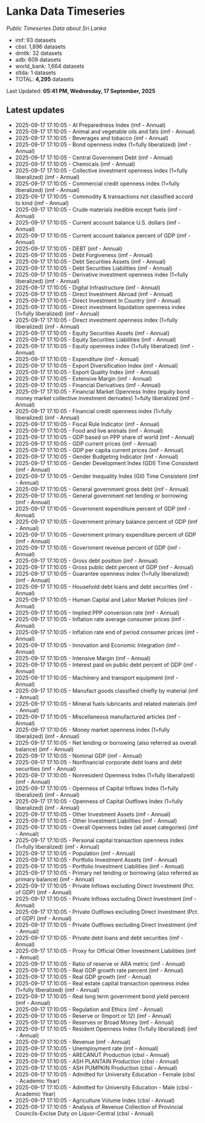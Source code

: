 # Lanka Data Timeseries
*Public Timeseries Data about Sri Lanka*

* imf: 93 datasets
* cbsl: 1,896 datasets
* dmtlk: 32 datasets
* adb: 609 datasets
* world_bank: 1,664 datasets
* sltda: 1 datasets
* TOTAL: **4,295** datasets

Last Updated: **05:41 PM, Wednesday, 17 September, 2025**

## Latest updates

* 2025-09-17 17:10:05 - AI Preparedness Index (imf - Annual)
* 2025-09-17 17:10:05 - Animal and vegetable oils and fats (imf - Annual)
* 2025-09-17 17:10:05 - Beverages and tobacco (imf - Annual)
* 2025-09-17 17:10:05 - Bond openness index (1=fully liberalized) (imf - Annual)
* 2025-09-17 17:10:05 - Central Government Debt (imf - Annual)
* 2025-09-17 17:10:05 - Chemicals (imf - Annual)
* 2025-09-17 17:10:05 - Collective investment openness index (1=fully liberalized) (imf - Annual)
* 2025-09-17 17:10:05 - Commercial credit openness index (1=fully liberalized) (imf - Annual)
* 2025-09-17 17:10:05 - Commodity & transactions not classified accord to kind (imf - Annual)
* 2025-09-17 17:10:05 - Crude materials inedible except fuels (imf - Annual)
* 2025-09-17 17:10:05 - Current account balance U.S. dollars (imf - Annual)
* 2025-09-17 17:10:05 - Current account balance percent of GDP (imf - Annual)
* 2025-09-17 17:10:05 - DEBT (imf - Annual)
* 2025-09-17 17:10:05 - Debt Forgiveness (imf - Annual)
* 2025-09-17 17:10:05 - Debt Securities Assets (imf - Annual)
* 2025-09-17 17:10:05 - Debt Securities Liabilities (imf - Annual)
* 2025-09-17 17:10:05 - Derivative investment openness index (1=fully liberalized) (imf - Annual)
* 2025-09-17 17:10:05 - Digital Infrastructure (imf - Annual)
* 2025-09-17 17:10:05 - Direct Investment Abroad (imf - Annual)
* 2025-09-17 17:10:05 - Direct Investment In Country (imf - Annual)
* 2025-09-17 17:10:05 - Direct investment liquidation openness index (1=fully liberalized) (imf - Annual)
* 2025-09-17 17:10:05 - Direct investment openness index (1=fully liberalized) (imf - Annual)
* 2025-09-17 17:10:05 - Equity Securities Assets (imf - Annual)
* 2025-09-17 17:10:05 - Equity Securities Liabilities (imf - Annual)
* 2025-09-17 17:10:05 - Equity openness index (1=fully liberalized) (imf - Annual)
* 2025-09-17 17:10:05 - Expenditure (imf - Annual)
* 2025-09-17 17:10:05 - Export Diversification Index (imf - Annual)
* 2025-09-17 17:10:05 - Export Quality Index (imf - Annual)
* 2025-09-17 17:10:05 - Extensive Margin (imf - Annual)
* 2025-09-17 17:10:05 - Financial Derivatives (imf - Annual)
* 2025-09-17 17:10:05 - Financial Market Openness Index (equity bond money market collective investment derivates) 1=fully liberalized (imf - Annual)
* 2025-09-17 17:10:05 - Financial credit openness index (1=fully liberalized) (imf - Annual)
* 2025-09-17 17:10:05 - Fiscal Rule Indicator (imf - Annual)
* 2025-09-17 17:10:05 - Food and live animals (imf - Annual)
* 2025-09-17 17:10:05 - GDP based on PPP share of world (imf - Annual)
* 2025-09-17 17:10:05 - GDP current prices (imf - Annual)
* 2025-09-17 17:10:05 - GDP per capita current prices (imf - Annual)
* 2025-09-17 17:10:05 - Gender Budgeting Indicator (imf - Annual)
* 2025-09-17 17:10:05 - Gender Development Index (GDI) Time Consistent (imf - Annual)
* 2025-09-17 17:10:05 - Gender Inequality Index (GII) Time Consistent (imf - Annual)
* 2025-09-17 17:10:05 - General government gross debt (imf - Annual)
* 2025-09-17 17:10:05 - General government net lending or borrowing (imf - Annual)
* 2025-09-17 17:10:05 - Government expenditure percent of GDP (imf - Annual)
* 2025-09-17 17:10:05 - Government primary balance percent of GDP (imf - Annual)
* 2025-09-17 17:10:05 - Government primary expenditure percent of GDP (imf - Annual)
* 2025-09-17 17:10:05 - Government revenue percent of GDP (imf - Annual)
* 2025-09-17 17:10:05 - Gross debt position (imf - Annual)
* 2025-09-17 17:10:05 - Gross public debt percent of GDP (imf - Annual)
* 2025-09-17 17:10:05 - Guarantee openness index (1=fully liberalized) (imf - Annual)
* 2025-09-17 17:10:05 - Household debt loans and debt securities (imf - Annual)
* 2025-09-17 17:10:05 - Human Capital and Labor Market Policies (imf - Annual)
* 2025-09-17 17:10:05 - Implied PPP conversion rate (imf - Annual)
* 2025-09-17 17:10:05 - Inflation rate average consumer prices (imf - Annual)
* 2025-09-17 17:10:05 - Inflation rate end of period consumer prices (imf - Annual)
* 2025-09-17 17:10:05 - Innovation and Economic Integration (imf - Annual)
* 2025-09-17 17:10:05 - Intensive Margin (imf - Annual)
* 2025-09-17 17:10:05 - Interest paid on public debt percent of GDP (imf - Annual)
* 2025-09-17 17:10:05 - Machinery and transport equipment (imf - Annual)
* 2025-09-17 17:10:05 - Manufact goods classified chiefly by material (imf - Annual)
* 2025-09-17 17:10:05 - Mineral fuels lubricants and related materials (imf - Annual)
* 2025-09-17 17:10:05 - Miscellaneous manufactured articles (imf - Annual)
* 2025-09-17 17:10:05 - Money market openness index (1=fully liberalized) (imf - Annual)
* 2025-09-17 17:10:05 - Net lending or borrowing (also referred as overall balance) (imf - Annual)
* 2025-09-17 17:10:05 - Nominal GDP (imf - Annual)
* 2025-09-17 17:10:05 - Nonfinancial corporate debt loans and debt securities (imf - Annual)
* 2025-09-17 17:10:05 - Nonresident Openness Index (1=fully liberalized) (imf - Annual)
* 2025-09-17 17:10:05 - Openness of Capital Inflows Index (1=fully liberalized) (imf - Annual)
* 2025-09-17 17:10:05 - Openness of Capital Outflows Index (1=fully liberalized) (imf - Annual)
* 2025-09-17 17:10:05 - Other Investment Assets (imf - Annual)
* 2025-09-17 17:10:05 - Other Investment Liabilities (imf - Annual)
* 2025-09-17 17:10:05 - Overall Openness Index (all asset categories) (imf - Annual)
* 2025-09-17 17:10:05 - Personal capital transaction openness index (1=fully liberalized) (imf - Annual)
* 2025-09-17 17:10:05 - Population (imf - Annual)
* 2025-09-17 17:10:05 - Portfolio Investment Assets (imf - Annual)
* 2025-09-17 17:10:05 - Portfolio Investment Liabilities (imf - Annual)
* 2025-09-17 17:10:05 - Primary net lending or borrowing (also referred as primary balance) (imf - Annual)
* 2025-09-17 17:10:05 - Private Inflows excluding Direct Investment (Pct. of GDP) (imf - Annual)
* 2025-09-17 17:10:05 - Private Inflows excluding Direct Investment (imf - Annual)
* 2025-09-17 17:10:05 - Private Outflows excluding Direct Investment (Pct. of GDP) (imf - Annual)
* 2025-09-17 17:10:05 - Private Outflows excluding Direct Investment (imf - Annual)
* 2025-09-17 17:10:05 - Private debt loans and debt securities (imf - Annual)
* 2025-09-17 17:10:05 - Proxy for Official Other Investment Liabilities (imf - Annual)
* 2025-09-17 17:10:05 - Ratio of reserve or ARA metric (imf - Annual)
* 2025-09-17 17:10:05 - Real GDP growth rate percent (imf - Annual)
* 2025-09-17 17:10:05 - Real GDP growth (imf - Annual)
* 2025-09-17 17:10:05 - Real estate capital transaction openness index (1=fully liberalized) (imf - Annual)
* 2025-09-17 17:10:05 - Real long term government bond yield percent (imf - Annual)
* 2025-09-17 17:10:05 - Regulation and Ethics (imf - Annual)
* 2025-09-17 17:10:05 - Reserve or (Import or 12) (imf - Annual)
* 2025-09-17 17:10:05 - Reserves or Broad Money (imf - Annual)
* 2025-09-17 17:10:05 - Resident Openness Index (1=fully liberalized) (imf - Annual)
* 2025-09-17 17:10:05 - Revenue (imf - Annual)
* 2025-09-17 17:10:05 - Unemployment rate (imf - Annual)
* 2025-09-17 17:10:05 - ARECANUT Production (cbsl - Annual)
* 2025-09-17 17:10:05 - ASH PLANTAIN Production (cbsl - Annual)
* 2025-09-17 17:10:05 - ASH PUMPKIN Production (cbsl - Annual)
* 2025-09-17 17:10:05 - Admitted for University Education - Female (cbsl - Academic Year)
* 2025-09-17 17:10:05 - Admitted for University Education - Male (cbsl - Academic Year)
* 2025-09-17 17:10:05 - Agriculture Volume Index (cbsl - Annual)
* 2025-09-17 17:10:05 - Analysis of Revenue Collection of Provincial Councils-Excise Duty on Liquor-Central (cbsl - Annual)